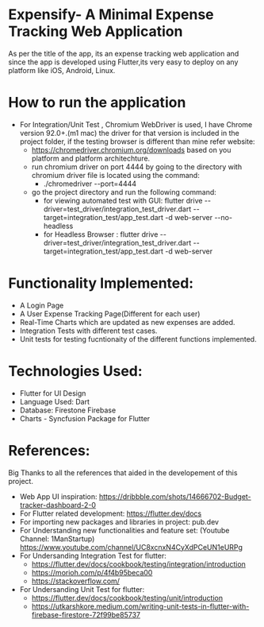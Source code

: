 # Expensify- A Minimal Expense Tracking Web Application

As per the title of the app, its an expense tracking web application and since the app is developed using Flutter,its very easy to deploy on any platform like iOS, Android, Linux.
# How to run the application
- For Integration/Unit Test , Chromium WebDriver is used, I have Chrome version 92.0+.(m1 mac) the driver for that version is included in the project folder, if the testing browser is different than mine refer website: 
   - https://chromedriver.chromium.org/downloads based on you platform and platform architechture.
   - run chromium driver on port 4444 by going to the directory with chromium driver file is located using the command:
      - ./chromedriver --port=4444
   - go the project directory and run the following command: 
      - for viewing automated test with GUI: flutter drive --driver=test_driver/integration_test_driver.dart --target=integration_test/app_test.dart -d web-server --no-headless 
      - for Headless Browser : flutter drive --driver=test_driver/integration_test_driver.dart --target=integration_test/app_test.dart -d web-server

# Functionality Implemented:
- A Login Page
- A User Expense Tracking Page(Different for each user)
- Real-Time Charts which are updated as new expenses are added.
- Integration Tests with different test cases.
- Unit tests for testing fucntionaity of the different functions implemented.

# Technologies Used:
- Flutter for UI Design
- Language Used: Dart
- Database: Firestone Firebase
- Charts - Syncfusion Package for Flutter


# References:
Big Thanks to all the references that aided in the developement of this project.
- Web App UI inspiration: https://dribbble.com/shots/14666702-Budget-tracker-dashboard-2-0
- For Flutter related development: https://flutter.dev/docs
- For importing new packages and libraries in project: pub.dev
- For Understanding new functionalities and feature set: (Youtube Channel: 1ManStartup) https://www.youtube.com/channel/UC8xcnxN4CyXdPCeUN1eURPg
- For Undersanding Integration Test for flutter: 
   - https://flutter.dev/docs/cookbook/testing/integration/introduction
   - https://morioh.com/p/4f4b95beca00
   - https://stackoverflow.com/
- For Undersanding Unit Test for flutter: 
   - https://flutter.dev/docs/cookbook/testing/unit/introduction
   - https://utkarshkore.medium.com/writing-unit-tests-in-flutter-with-firebase-firestore-72f99be85737


